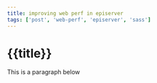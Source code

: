 ```yaml
---
title: improving web perf in episerver
tags: ['post', 'web-perf', 'episerver', 'sass']
---
```


# {{title}}

This is a paragraph below